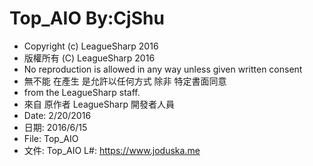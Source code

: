 # Top_AIO By:CjShu

 * Copyright (c) LeagueSharp 2016
 * 版權所有 (C) LeagueSharp 2016
 * No reproduction is allowed in any way unless given written consent
 * 無不能 在產生 是允許以任何方式 除非 特定書面同意
 * from the LeagueSharp staff.
 * 來自 原作者 LeagueSharp 開發者人員
 * Date: 2/20/2016
 * 日期: 2016/6/15
 * File: Top_AIO
 * 文件: Top_AIO
    L#:   https://www.joduska.me
